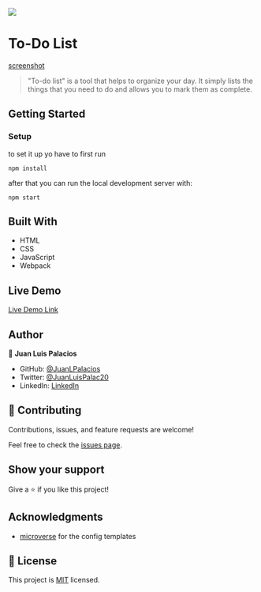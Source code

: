 ![](https://img.shields.io/badge/Microverse-blueviolet)

# To-Do List

[screenshot](./screeshot.png)

> "To-do list" is a tool that helps to organize your day. It simply lists the things that you need to do and allows you to mark them as complete.


## Getting Started

### Setup


to set it up yo have to first run 

```
npm install
```

after that you can run the local development server with:
```
npm start
```

## Built With

- HTML
- CSS
- JavaScript
- Webpack

## Live Demo

[Live Demo Link](https://juanlpalacios.github.io/todo-list/)

## Author

👤 **Juan Luis Palacios**

- GitHub: [@JuanLPalacios](https://github.com/JuanLPalacios)
- Twitter: [@JuanLuisPalac20](https://twitter.com/twitterhandle)
- LinkedIn: [LinkedIn](https://www.linkedin.com/in/juan-luis-palacios-p%C3%A9rez-95b39a228/)


## 🤝 Contributing

Contributions, issues, and feature requests are welcome!

Feel free to check the [issues page](../../issues/).

## Show your support

Give a ⭐️ if you like this project!

## Acknowledgments

- [microverse](http://www.microverse.org) for the config templates

## 📝 License

This project is [MIT](./MIT.md) licensed.